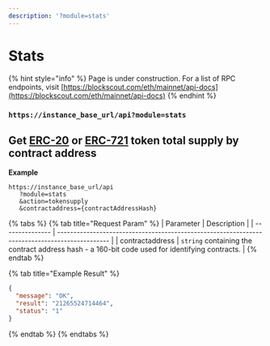 ```yaml
---
description: '?module=stats'
---
```


# Stats

{% hint style="info" %}
Page is under construction. For a list of RPC endpoints, visit [https://blockscout.com/eth/mainnet/api-docs](https://blockscout.com/eth/mainnet/api-docs)
{% endhint %}

### &#x20; `https://instance_base_url/api?module=stats`

## Get [ERC-20](https://github.com/ethereum/EIPs/issues/20) or [ERC-721](https://github.com/ethereum/EIPs/issues/721) token total supply by contract address

**Example**

```
https://instance_base_url/api
   ?module=stats
   &action=tokensupply
   &contractaddress={contractAddressHash}
```

{% tabs %}
{% tab title="Request Param" %}
| Parameter       | Description                                                                                    |
| --------------- | ---------------------------------------------------------------------------------------------- |
| contractaddress | `string` containing the contract address hash - a 160-bit code used for identifying contracts. |
{% endtab %}

{% tab title="Example Result" %}
```json
{
  "message": "OK",
  "result": "21265524714464",
  "status": "1"
}
```
{% endtab %}
{% endtabs %}

##
